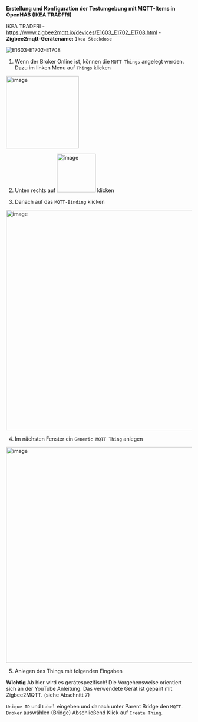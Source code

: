 **Erstellung und Konfiguration der Testumgebung mit MQTT-Items in OpenHAB (IKEA TRADFRI)**

IKEA TRADFRI - https://www.zigbee2mqtt.io/devices/E1603_E1702_E1708.html - **Zigbee2mqtt-Gerätename:** ```Ikea Steckdose```

![E1603-E1702-E1708](https://github.com/obenschlaefer/ZigPi/assets/79227566/f7123202-8a73-4531-b2bf-45b76fbc8943)

1. Wenn der Broker Online ist, können die ```MQTT-Things``` angelegt werden. Dazu im linken Menu auf ```Things``` klicken
<img width="197" alt="image" src="https://github.com/obenschlaefer/ZigPi/assets/79227566/f641044c-c4d3-453c-86f9-060f53d6edd2">

2. Unten rechts auf <img width="105" alt="image" src="https://github.com/obenschlaefer/ZigPi/assets/79227566/7e11733a-2f11-47e3-b63b-24b927724d88"> klicken

3. Danach auf das ```MQTT-Binding``` klicken
<img width="599" alt="image" src="https://github.com/obenschlaefer/ZigPi/assets/79227566/92e01aeb-e663-4c5a-a105-32ad5c275d44">

4. Im nächsten Fenster ein ```Generic MQTT Thing``` anlegen
<img width="586" alt="image" src="https://github.com/obenschlaefer/ZigPi/assets/79227566/c69e4cf0-5711-44a5-9292-9755a075becf">

5. Anlegen des Things mit folgenden Eingaben

**Wichtig** Ab hier wird es gerätespezifisch! Die Vorgehensweise orientiert sich an der YouTube Anleitung. Das verwendete Gerät ist gepairt mit Zigbee2MQTT. (siehe Abschnitt 7)

```Unique ID``` und ```Label``` eingeben und danach unter Parent Bridge den ```MQTT-Broker``` auswählen (Bridge)
Abschließend Klick auf ```Create Thing```.


